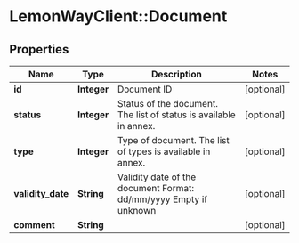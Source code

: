 # LemonWayClient::Document

## Properties
Name | Type | Description | Notes
------------ | ------------- | ------------- | -------------
**id** | **Integer** | Document ID | [optional] 
**status** | **Integer** | Status of the document.  The list of status is available  in annex. | [optional] 
**type** | **Integer** | Type of document.  The list of types is available in annex. | [optional] 
**validity_date** | **String** | Validity date of the document  Format: dd/mm/yyyy  Empty if unknown | [optional] 
**comment** | **String** |  | [optional] 


